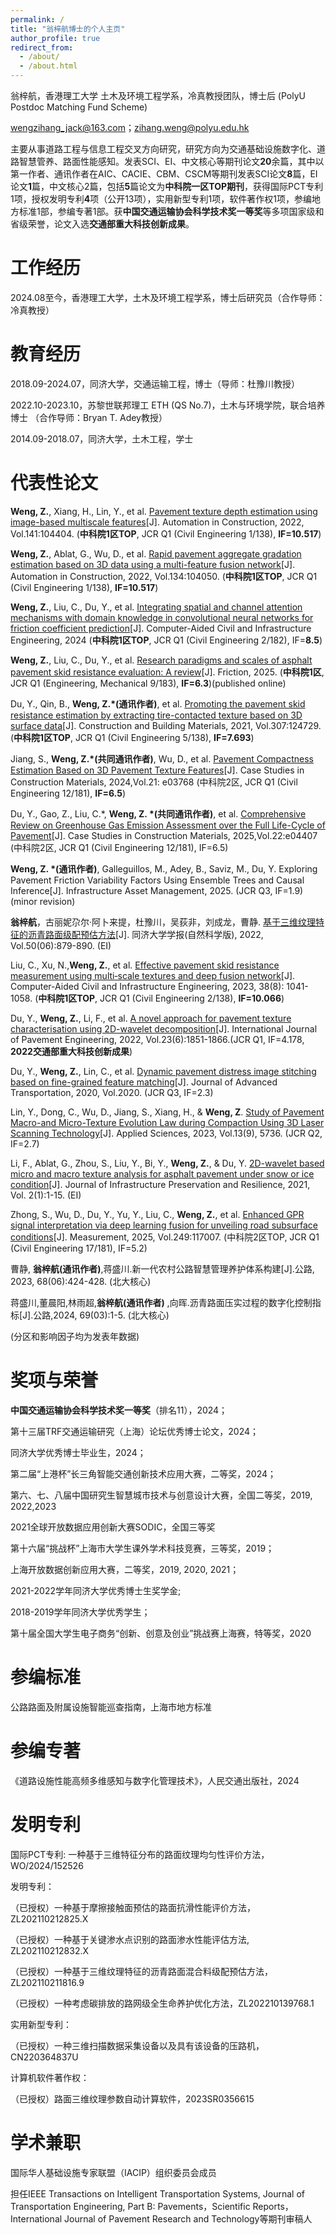 ```yaml
---
permalink: /
title: "翁梓航博士的个人主页"
author_profile: true
redirect_from: 
  - /about/
  - /about.html
---
```


翁梓航，香港理工大学 土木及环境工程学系，冷真教授团队，博士后 (PolyU Postdoc Matching Fund Scheme)

wengzihang_jack@163.com；zihang.weng@polyu.edu.hk

主要从事道路工程与信息工程交叉方向研究，研究方向为交通基础设施数字化、道路智慧管养、路面性能感知。发表SCI、EI、中文核心等期刊论文**20**余篇，其中以第一作者、通讯作者在AIC、CACIE、CBM、CSCM等期刊发表SCI论文**8**篇，EI论文**1**篇，中文核心2篇，包括**5**篇论文为**中科院一区TOP期刊**，获得国际PCT专利1项，授权发明专利**4**项（公开13项），实用新型专利1项，软件著作权1项，参编地方标准1部，参编专著1部。获**中国交通运输协会科学技术奖一等奖**等多项国家级和省级荣誉，论文入选**交通部重大科技创新成果**。

工作经历
======
2024.08至今，香港理工大学，土木及环境工程学系，博士后研究员（合作导师：冷真教授）


教育经历
======
2018.09-2024.07，同济大学，交通运输工程，博士（导师：杜豫川教授）

2022.10-2023.10，苏黎世联邦理工 ETH (QS No.7)，土木与环境学院，联合培养博士 （合作导师：Bryan T. Adey教授）

2014.09-2018.07，同济大学，土木工程，学士


代表性论文
======

**Weng, Z.**, Xiang, H., Lin, Y., et al. [Pavement texture depth estimation using image-based multiscale features](https://doi.org/10.1016/j.autcon.2022.104404)[J]. Automation in Construction, 2022, Vol.141:104404. (**中科院1区TOP**, JCR Q1 (Civil Engineering 1/138), **IF=10.517**)

**Weng, Z.**, Ablat, G., Wu, D., et al. [Rapid pavement aggregate gradation estimation based on 3D data using a multi-feature fusion network](https://doi.org/10.1016/j.autcon.2021.104050)[J]. Automation in Construction, 2022, Vol.134:104050. (**中科院1区TOP**, JCR Q1 (Civil Engineering 1/138), **IF=10.517**)

**Weng, Z.**, Liu, C., Du, Y., et al. [Integrating spatial and channel attention mechanisms with domain knowledge in convolutional neural networks for friction coefficient prediction](https://doi.org/10.1111/mice.13391)[J]. Computer-Aided Civil and Infrastructure Engineering, 2024 (**中科院1区TOP**, JCR Q1 (Civil Engineering 2/182), IF=**8.5**)

**Weng, Z.**, Liu, C., Du, Y., et al. [Research paradigms and scales of asphalt pavement skid resistance evaluation: A review](https://doi.org/10.26599/FRICT.2025.9441082)[J]. Friction, 2025. (**中科院1区**, JCR Q1 (Engineering, Mechanical 9/183), **IF=6.3**)(published online)

Du, Y., Qin, B., **Weng, Z.*(通讯作者)**, et al. [Promoting the pavement skid resistance estimation by extracting tire-contacted texture based on 3D surface data](https://doi.org/10.1016/j.conbuildmat.2021.124729)[J]. Construction and Building Materials, 2021, Vol.307:124729. (**中科院1区TOP**, JCR Q1 (Civil Engineering 5/138), **IF=7.693**)

Jiang, S., **Weng, Z.*(共同通讯作者)**, Wu, D., et al. [Pavement Compactness Estimation Based on 3D Pavement Texture Features](https://doi.org/10.1016/j.cscm.2024.e03768)[J]. Case Studies in Construction Materials, 2024,Vol.21: e03768  (中科院2区, JCR Q1 (Civil Engineering 12/181), **IF=6.5**)

Du, Y., Gao, Z., Liu, C.*, **Weng, Z. *(共同通讯作者)**, et al. [Comprehensive Review on Greenhouse Gas Emission Assessment over the Full Life-Cycle of Pavement](https://doi.org/10.1016/j.cscm.2025.e04407)[J]. Case Studies in Construction Materials, 2025,Vol.22:e04407  (中科院2区, JCR Q1 (Civil Engineering 12/181), IF=6.5)

**Weng, Z. *(通讯作者)**, Galleguillos, M., Adey, B., Saviz, M., Du, Y. Exploring Pavement Friction Variability Factors Using Ensemble Trees and Causal Inference[J]. Infrastructure Asset Management, 2025. (JCR Q3, IF=1.9) (minor revision)

**翁梓航**，古丽妮尕尔·阿卜来提，杜豫川，吴荻非，刘成龙，曹静. [基于三维纹理特征的沥青路面级配预估方法](https://doi.org/10.11908/j.issn.0253-374x.21324)[J]. 同济大学学报(自然科学版), 2022, Vol.50(06):879-890. (EI)

Liu, C., Xu, N.,**Weng, Z.**, et al. [Effective pavement skid resistance measurement using multi‐scale textures and deep fusion network](https://doi.org/10.1111/mice.12931)[J]. Computer-Aided Civil and Infrastructure Engineering,  2023, 38(8): 1041-1058. (**中科院1区TOP**, JCR Q1 (Civil Engineering 2/138), **IF=10.066**)

Du, Y., **Weng, Z.**, Li, F., et al. [A novel approach for pavement texture characterisation using 2D-wavelet decomposition](https://doi.org/10.1080/10298436.2020.1825712)[J]. International Journal of Pavement Engineering, 2022, Vol.23(6):1851-1866.(JCR Q1, IF=4.178, **2022交通部重大科技创新成果**)

Du, Y., **Weng, Z.**, Lin, C., et al. [Dynamic pavement distress image stitching based on fine-grained feature matching](https://doi.org/10.1155/2020/5804835)[J]. Journal of Advanced Transportation, 2020, Vol.2020. (JCR Q3, IF=2.3)

Lin, Y., Dong, C., Wu, D., Jiang, S., Xiang, H., & **Weng, Z**. [Study of Pavement Macro-and Micro-Texture Evolution Law during Compaction Using 3D Laser Scanning Technology](https://doi.org/10.3390/app13095736)[J]. Applied Sciences, 2023, Vol.13(9), 5736. (JCR Q2, IF=2.7)

Li, F., Ablat, G., Zhou, S., Liu, Y., Bi, Y., **Weng, Z.**, & Du, Y. [2D-wavelet based micro and macro texture analysis for asphalt pavement under snow or ice condition](https://link.springer.com/article/10.1186/s43065-021-00029-y)[J]. Journal of Infrastructure Preservation and Resilience, 2021, Vol. 2(1):1-15. (EI)

Zhong, S., Wu, D., Du, Y., Yu, Y., Liu, C., **Weng, Z.**, et al. [Enhanced GPR signal interpretation via deep learning fusion for unveiling road subsurface conditions](https://doi.org/10.1016/j.measurement.2025.117007)[J]. Measurement, 2025, Vol.249:117007. (中科院2区TOP, JCR Q1 (Civil Engineering 17/181), IF=5.2)

曹静, **翁梓航(通讯作者)**,蒋盛川.新一代农村公路智慧管理养护体系构建[J].公路, 2023, 68(06):424-428. (北大核心)

蒋盛川,董晨阳,林雨超,**翁梓航(通讯作者)** ,向晖.沥青路面压实过程的数字化控制指标[J].公路,2024, 69(03):1-5. (北大核心)

 (分区和影响因子均为发表年数据)

奖项与荣誉
======

**中国交通运输协会科学技术奖一等奖**（排名11），2024；

第十三届TRF交通运输研究（上海）论坛优秀博士论文，2024；

同济大学优秀博士毕业生，2024；

第二届“上港杯”长三角智能交通创新技术应用大赛，二等奖，2024；

第六、七、八届中国研究生智慧城市技术与创意设计大赛，全国二等奖，2019, 2022,2023

2021全球开放数据应用创新大赛SODIC，全国三等奖

第十六届“挑战杯”上海市大学生课外学术科技竞赛，三等奖，2019；

上海开放数据创新应用大赛，二等奖，2019, 2020, 2021；

2021-2022学年同济大学优秀博士生奖学金;

2018-2019学年同济大学优秀学生；

第十届全国大学生电子商务“创新、创意及创业”挑战赛上海赛，特等奖，2020

参编标准
======
公路路面及附属设施智能巡查指南，上海市地方标准


参编专著
======
《道路设施性能高频多维感知与数字化管理技术》，人民交通出版社，2024


发明专利
======
国际PCT专利: 一种基于三维特征分布的路面纹理均匀性评价方法，WO/2024/152526

发明专利：

（已授权）一种基于摩擦接触面预估的路面抗滑性能评价方法，ZL202110212825.X

（已授权）一种基于关键渗水点识别的路面渗水性能评估方法, ZL202110212832.X

（已授权）一种基于三维纹理特征的沥青路面混合料级配预估方法，ZL202110211816.9

（已授权）一种考虑碳排放的路网级全生命养护优化方法，ZL202210139768.1

实用新型专利：

（已授权）一种三维扫描数据采集设备以及具有该设备的压路机，CN220364837U

计算机软件著作权：

（已授权）路面三维纹理参数自动计算软件，2023SR0356615


学术兼职
======
国际华人基础设施专家联盟（IACIP）组织委员会成员

担任IEEE Transactions on Intelligent Transportation Systems, Journal of Transportation Engineering, Part B: Pavements，Scientific Reports，International Journal of Pavement Research and Technology等期刊审稿人

